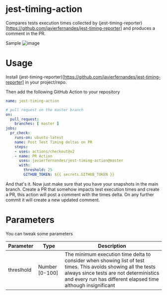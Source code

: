 # jest-timing-action

Compares tests execution times collected by (jest-timing-reporter)[https://github.com/javierfernandes/jest-timing-reporter] and produces a comment in the PR.

Sample
![image](https://user-images.githubusercontent.com/4428120/82120099-14cc3700-975a-11ea-9161-240af213bc05.png)


# Usage

Install (jest-timing-reporter)[https://github.com/javierfernandes/jest-timing-reporter] in your project/repo.

Then add the following GitHub Action to your repository

```yml
name: jest-timing-action

# pull request on the master branch
on:
  pull_request:
    branches: [ master ]
jobs:
  pr_check:
    runs-on: ubuntu-latest
    name: Post Test Timing deltas on PR
    steps:
    - uses: actions/checkout@v2
    - name: PR Action
      uses: javierfernandes/jest-timing-action@master
      with:
        threshold: 25
        GITHUB_TOKEN: ${{ secrets.GITHUB_TOKEN }}
```

And that's it. Now just make sure that you have your snapshots in the main branch. Create a PR that somehow impacts test execution times and create a PR, this action will post a comment with the times delta.
On any further commit it will create a new updated comment.

# Parameters

You can tweak some parameters

| Parameter | Type | Description |
| ---- | --- | --- |
| threslhold | Number [0-100] | The minimum execution time delta to consider when showing list of test times. This avoids showing all the tests always since tests are not deterministics and every run has different elapsed time although insignificant   |


